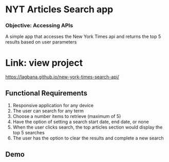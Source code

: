 # NYT Articles Search app

### Objective: Accessing APIs 
A simple app that accesses the New York Times api and returns the top 5 results based on user parameters


# Link: view project
https://lagbana.github.io/new-york-times-search-api/ 


## Functional Requirements
1. Responsive application for any device
2. The user can search for any term
3. Choose a number items to retrieve (maximum of 5)
4. Have the option of setting a search start date, end date, or none
5. When the user clicks search, the top articles section would display the top 5 searches
6. The user has the option to clear the results and complete a new search


## Demo


